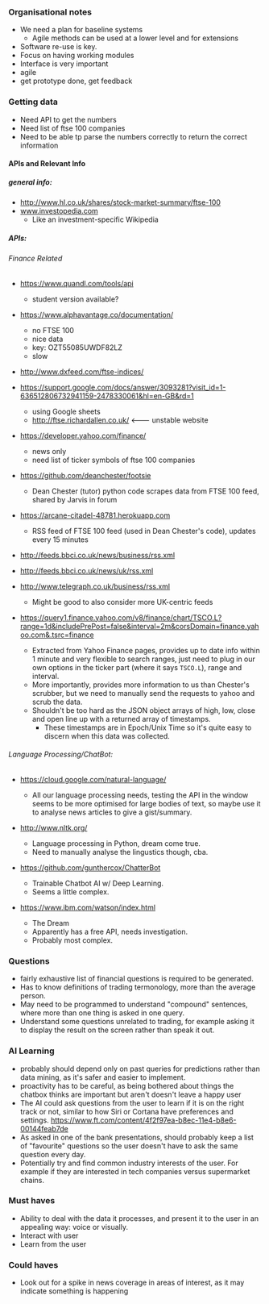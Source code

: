 ### Organisational notes
- We need a plan for baseline systems
    - Agile methods can be used at a lower level and for extensions
- Software re-use is key.
- Focus on having working modules
- Interface is very important
- agile
- get prototype done, get feedback 

### Getting data
- Need API to get the numbers
- Need list of ftse 100 companies
- Need to be able tp parse the numbers correctly to return the correct information

#### APIs and Relevant Info
##### general info:
- http://www.hl.co.uk/shares/stock-market-summary/ftse-100
- www.investopedia.com
    - Like an investment-specific Wikipedia

##### APIs:
###### Finance Related 
- https://www.quandl.com/tools/api
    - student version available?

- https://www.alphavantage.co/documentation/
    - no FTSE 100
    - nice data
    - key: OZT55085UWDF82LZ
    - slow

- http://www.dxfeed.com/ftse-indices/

- https://support.google.com/docs/answer/3093281?visit_id=1-636512806732941159-2478330061&hl=en-GB&rd=1
    - using Google sheets
    - http://ftse.richardallen.co.uk/ <--- unstable website

- https://developer.yahoo.com/finance/
    - news only
    - need list of ticker symbols of ftse 100 companies
    
- https://github.com/deanchester/footsie
    - Dean Chester (tutor) python code scrapes data from FTSE 100 feed, shared by Jarvis in forum
    
- https://arcane-citadel-48781.herokuapp.com
    - RSS feed of FTSE 100 feed (used in Dean Chester's code), updates every 15 minutes
    
- http://feeds.bbci.co.uk/news/business/rss.xml
- http://feeds.bbci.co.uk/news/uk/rss.xml
- http://www.telegraph.co.uk/business/rss.xml
    - Might be good to also consider more UK-centric feeds

- https://query1.finance.yahoo.com/v8/finance/chart/TSCO.L?range=1d&includePrePost=false&interval=2m&corsDomain=finance.yahoo.com&.tsrc=finance
    - Extracted from Yahoo Finance pages, provides up to date info within 1 minute and very flexible to search ranges, just need to plug in our own options in the ticker part (where it says `TSCO.L`), range and interval.
    - More importantly, provides more information to us than Chester's scrubber, but we need to manually send the requests to yahoo and scrub the data.
    - Shouldn't be too hard as the JSON object arrays of high, low, close and open line up with a returned array of timestamps.
        - These timestamps are in Epoch/Unix Time so it's quite easy to discern when this data was collected.

###### Language Processing/ChatBot:
- https://cloud.google.com/natural-language/
    - All our language processing needs, testing the API in the window seems to be more optimised for large bodies of text, so maybe use it to analyse news articles to give a gist/summary.

- http://www.nltk.org/
    - Language processing in Python, dream come true.
    - Need to manually analyse the lingustics though, cba.

- https://github.com/gunthercox/ChatterBot
    - Trainable Chatbot AI w/ Deep Learning.
    - Seems a little complex.

- https://www.ibm.com/watson/index.html
    - The Dream
    - Apparently has a free API, needs investigation.
    - Probably most complex.

### Questions
- fairly exhaustive list of financial questions is required to be generated.
- Has to know definitions of trading termonology, more than the average person. 
- May need to be programmed to understand "compound" sentences, where more than one thing is asked in one query.
- Understand some questions unrelated to trading, for example asking it to display the result on the screen rather than speak it out.

### AI Learning
- probably should depend only on past queries for predictions rather than data mining, as it's safer and easier to implement.
- proactivity has to be careful, as being bothered about things the chatbox thinks are important but aren't doesn't leave a happy user
- The AI could ask questions from the user to learn if it is on the right track or not, similar to how Siri or Cortana have preferences and settings. https://www.ft.com/content/4f2f97ea-b8ec-11e4-b8e6-00144feab7de
- As asked in one of the bank presentations, should probably keep a list of "favourite" questions so the user doesn't have to ask the same question every day.
- Potentially try and find common industry interests of the user. For example if they are interested in tech companies versus supermarket chains. 

### Must haves 
- Ability to deal with the data it processes, and present it to the user in an appealing way: voice or visually.
- Interact with user
- Learn from the user

### Could haves 
- Look out for a spike in news coverage in areas of interest, as it may indicate something is happening
